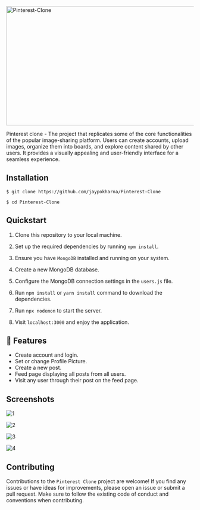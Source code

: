 
<img src="https://socialify.git.ci/jaypokharna/Pinterest-Clone/image?font=Jost&language=1&name=1&owner=1&pattern=Plus&theme=Light" alt="Pinterest-Clone" width="640" height="320" />

Pinterest clone - The project that replicates some of the core functionalities of the popular image-sharing platform. Users can create accounts, upload images, organize them into boards, and explore content shared by other users. It provides a visually appealing and user-friendly interface for a seamless experience.

## Installation

```
$ git clone https://github.com/jaypokharna/Pinterest-Clone

$ cd Pinterest-Clone

```
    
## Quickstart

1. Clone this repository to your local machine.

2. Set up the required dependencies by running `npm install`.

3. Ensure you have `MongoDB` installed and running on your system.

4. Create a new MongoDB database.

7. Configure the MongoDB connection settings in the `users.js` file.

8. Run `npm install` or `yarn install` command to download the dependencies.

9. Run `npx nodemon` to start the server.

10. Visit `localhost:3000` and enjoy the application.

## 🚀 Features

* Create account and login.
* Set or change Profile Picture.
* Create a new post.
* Feed page displaying all posts from all users.
* Visit any user through their post on the feed page.
## Screenshots

![1](https://github.com/jaypokharna/Pinterest-Clone/assets/105444251/6520765c-1b70-4fc8-87e1-87e7e5747ecf)

![2](https://github.com/jaypokharna/Pinterest-Clone/assets/105444251/6b167cda-59b8-4d7c-bbc0-bef52583721c)

![3](https://github.com/jaypokharna/Pinterest-Clone/assets/105444251/89c04b08-1c85-4654-96fa-fdd0af128917)

![4](https://github.com/jaypokharna/Pinterest-Clone/assets/105444251/15bbe3de-3b9d-4b5d-831f-d3a81bf09c38)



## Contributing

Contributions to the `Pinterest Clone` project are welcome! If you find any issues or have ideas for improvements, please open an issue or submit a pull request. Make sure to follow the existing code of conduct and conventions when contributing.